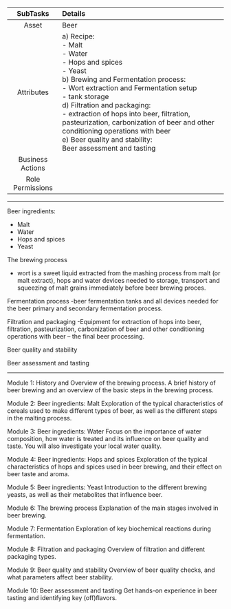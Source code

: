 







| SubTasks   | Details |
|:-------:|:--------|
| Asset | Beer |
| Attributes | a) Recipe:<br>- Malt<br>- Water<br>- Hops and spices<br>- Yeast<br>b) Brewing and Fermentation process:<br>- Wort extraction and Fermentation setup<br>- tank storage<br>d) Filtration and packaging:<br>- extraction of hops into beer, filtration, pasteurization, carbonization of beer and other conditioning operations with beer<br>e) Beer quality and stability:<br>Beer assessment and tasting
| Business Actions |  |
| Role Permissions |  |







------------------------------------------------------------

Beer ingredients: 
- Malt
- Water
- Hops and spices
- Yeast

The brewing process
- wort is a sweet liquid extracted from the mashing process from malt (or malt extract), hops and water
devices needed to storage, transport and squeezing of malt grains immediately before beer brewing proces.

Fermentation process
-beer fermentation tanks and all devices needed for the beer primary and secondary fermentation process.

Filtration and packaging
-Equipment for extraction of hops into beer, filtration, pasteurization, carbonization of beer and other conditioning operations with beer – the final beer processing.

Beer quality and stability

Beer assessment and tasting

------------------------------------------------------------


Module 1: History and Overview of the brewing process.
A brief history of beer brewing and an overview of the basic steps in the brewing process.


Module 2: Beer ingredients: Malt
Exploration of the typical characteristics of cereals used to make different types of beer, as well as the different steps in the malting process.


Module 3: Beer ingredients: Water
Focus on the importance of water composition, how water is treated and its influence on beer quality and taste. You will also investigate your local water quality.

Module 4: Beer ingredients: Hops and spices
Exploration of the typical characteristics of hops and spices used in beer brewing, and their effect on beer taste and aroma.

Module 5: Beer ingredients: Yeast
Introduction to the different brewing yeasts, as well as their metabolites that influence beer.

Module 6: The brewing process
Explanation of the main stages involved in beer brewing.

Module 7: Fermentation
Exploration of key biochemical reactions during fermentation.

Module 8: Filtration and packaging
Overview of filtration and different packaging types.

Module 9: Beer quality and stability
Overview of beer quality checks, and what parameters affect beer stability.

Module 10: Beer assessment and tasting
Get hands-on experience in beer tasting and identifying key (off)flavors.

